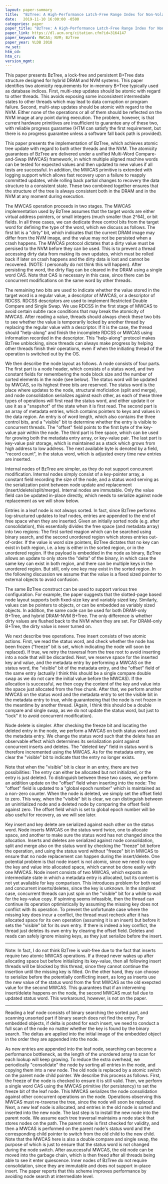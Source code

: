 ```yaml
---
layout: paper-summary
title:  "BzTree: A High-Performance Latch-Free Range Index for Non-Volatile Memory"
date:   2019-11-10 16:00:00 -0500
categories: paper
paper_title: "BzTree: A High-Performance Latch-Free Range Index for Non-Volatile Memory"
paper_link: https://dl.acm.org/citation.cfm?id=3164147
paper_keyword: MWCAS; NVM; BzTree
paper_year: VLDB 2018
rw_set:
htm_cd:
htm_cr:
version_mgmt:
---
```


This paper presents BzTree, a lock-free and persistent B+Tree data structure designed for hybrid DRAM and NVM systems.
This paper identifies two atomicity requirements for in-memory B+Tree typically used as database indices. First, multi-step
updates should be atomic with regard to other threads. This avoids exposing some inconsistent intermedaite states to other
threads which may lead to data corruption or program failure. Second, multi-step updates should be atomic with
regard to the NVM. Either none of the operations or all of them should be reflected on the NVM image at any point during
execution. The problem, however, is that current hardware primitives are insufficient to guarantee any of these two, with 
reliable progress guarantee (HTM can satisfy the first requirement, but there is no progress guarantee unless a software 
fall back path is provided). 

This paper presents the implementation of BzTree, which achieves atomic tree update with regard to both other threads and 
the NVM. The atomicity guarantees of BzTree are delivered under a unified Multi-Word Compare-and-Swap (MWCAS) framework, 
in which multiple aligned machine words can be tested for expected values and then updated to new values if all tests are 
successful. In addition, the MWCAS primitive is extended with logging support which allows fast recovery upon a failure 
to reapply committed updates, while rolling back partial changes to recovery the data structure to a consistent state. 
These two combined together ensures that the structure of the tree is always consistent both in the DRAM and in the NVM 
at any moment during execution.

The MWCAS operation proceeds in two stages. The MWCAS implementation used by BzTree assumes that the target words are
either virtual address pointers, or small integers (much smaller than 2^64), or bit fields. In all three cases, we 
can dedicate three control bits from the target word for defining the type of the word, which we discuss as follows. 
The first bit is a "dirty" bit, which indicates that the current DRAM image may differ from the NVM image, and the value
may not be persisted when a crash happens. The MWCAS protocol dictates that a dirty value must be persised to the NVM
before they can be used. This is to prevent a thread accessing dirty data from making its own updates, which must
be rolled back if later on crash happens and the dirty data is lost and cannot be recovered. (NOTE: I personally do not
think this will happen). After persisting the word, the dirty flag can be cleared in the DRAM using a single word CAS.
Note that CAS is necessary in this case, since there can be concurrent modifications on the same word by other threads.

The remaining two bits are used to indicate whether the value stored in the target word is a regular value, a descriptor
of MWCAS, or a descriptor of RDCSS. RDCSS descriptors are used to implement Restricted Double Compare and Single Swap.
We use RDCSS in the first stage of MWCAS to avoid certain subtle race conditions that may break the atomicity of MWCAS.
After reading a value, threads should always check these two bits to see whether the value is temporarily locked by another 
thread by replacing the regular value with a descriptor. If it is the case, the thread should "help-along" and finish the 
incomplete RDCSS or MWCAS using information recorded in the descriptor. This "help-along" protocol makes BzTree unblocking,
since threads can always make progress by helping other threads finish their operations, even if when the initiating thread
of the operation is switched out by the OS. 

We then describe the node layout as follows. A node consists of four parts. The first part is a node header, which consists 
of a status word, and two constant fields for remembering the node block size and the number of sorted elements in the node
(see below). The status word will be updated by MWCAS, so its highest three bits are reserved. The status word is the place
where updates to the node, structural moficiation (split and merge), and node consolidation serializes against each other,
as each of these three types of operations will first read the status word, and either update it or use it as a "snapshot"
of the state when it is first read. The second part is an array of metadata entries, which contains pointers to keys and values
in the data region. An entry is of word length, which also contains the three control bits, and a "visible" bit to determine
whether the entry is visible to concurrent threads. The "offset" field points to the first byte of the key-value pair
within the node. The third part is free space, which can be used for growing both the metadata entry array, or key-value pair.
The last part is key-value pair storage, which is maintained as a stack which grows from high address to low address.
The next available byte is denoted by a field, "record count", in the status word, which is adjusted every time new entries 
are inserted.

Internal nodes of BzTree are simpler, as they do not support concurrent modification. Internal nodes simply consist of 
a key-pointer array, a constant field recording the size of the node, and a status word serving as the serialization point
between node update and replacement (insert/delete/split/merge). Internal nodes are immutable. Only the value field can
be updated in-place directly, which needs to serialize against node replacement as we will show below.

Entries in a leaf node is not always sorted. In fact, since BzTree performs log-structured updates to leaf nodes, entries 
are appended to the end of free space when they are inserted. Given an initially sorted node (e.g. after consolidation), 
this essentially divides the free space (and metadata array) into two regions: The first sorted reagion which can be searched
using binary search, and the second unordered region which stores entries out-of-order. If the value is word size pointers,
BzTree dictates that no key can exist in both region, i.e. a key is either in the sorted region, or in the unordered region.
If the payload is embedded in the node as binary, BzTree allows an update to only store the "delta" of the binary, in
which case the same key can exist in both region, and there can be multiple keys in the unordered region. But still, only 
one key may exist in the sorted region. In the following discussion we assume that the value is a fixed sized pointer 
to external objects to avoid confusion.

The same BzTree construct can be used to support various tree configuration. For example, the paper suggests that the 
slotted-page based node layout supports both fixed-size key and variably sized key. Similarly, values can be pointers
to objects, or can be embedded as variably sized objects. In addition, the same code can be used for both DRAM-only
B+Tree, and hybrid DRAM-NVM B+Tree. The only difference is whether dirty values are flushed back to the NVM when they
are set. For DRAM-only B+Tree, the dirty value is never turned on.

We next describe tree operations. Tree insert consists of two atomic actions. First, we read the status word, and check
whether the node has been frozen ("freeze" bit is set, which indicating the node will soon be replaced). If true, we retry
the traversal from the tree root to avoid inserting into a node that will be discarded. Next, we reserve space for the 
inserted key and value, and the metadata entry by performing a MWCAS on the status word, the "visible" bit of the metadata 
entry, and the "offset" field of the same entry (actually I think this should be a single compare double swap as we
do not care the initial value before the MWCAS). If the allocation is successful, we then copy the content of the key
and value into the space just allocated from the free chunk. After that, we perform another MWCAS on the status word
and the metadata entry to set the visible bit in the metadata entry to true, while guaranteeing that the node is not 
frozen in the meantime by another thread. (Again, I think this should be a double compare and single swap, as we do
not update the status word, but just to "lock" it to avoid concurrent modification).

Node delete is simpler. After checking the freeze bit and locating the deleted entry in the node, we perform a MWCAS on 
both status word and the metadata entry. We change the status word such that the delete has an observable effect which
determines its serialization point against concurrent inserts and deletes. The "deleted key" field in status word is 
therefore incremented using the MWCAS. As for the metadata entry, we clear the "visible" bit to indicate that the entry
no longer exists.

Note that when the "visible" bit is clear in an entry, there are two possibilities: The entry can either be allocated
but not initialized, or the entry is just deleted. To distinguish between these two cases, we perform an addition update
on the "offset" field when inserting into the node: The "offset" field is updated to a "global epoch number" which is 
maintained as a non-zero counter. When the node is deleted, we simply set the offset field to zero. This way, when the 
"visible" bit is clear, we can distinguish between an uninitialized node and a deleted node by comparing the offset
field against zero. The offset field which is set to global epoch number will be also useful for recovery, as we will 
see later.

Key insert and key delete are serialized against each other on the status word. Node inserts MWCAS on the status
word twice, one to allocate space, and another to make sure the status word has not changed since the allocation.
Inserts and deletes are serialized against node consolidation, split and merge also on the status word by checking
the "freeze" bit before the operation, and using the status word without "freeze" bit in MWCAS to ensure that no
node replacement can happen during the insert/delete. One potential problem is that node insert is not atomic, since
we need to copy the key and value into allocated space, which cannot be done easily with one MWCAS. Node insert consists
of two MWCAS, which exposts an intermediate state in which a metadata entry is allocated, but its content is not yet
available for key comparison. This introduces problem for both read and concurrent inserts/deletes, since the key
is unknown. In the simplest case, concurrent threads can just spin on the "visible" bit for a while to wait for the 
key-value copy. If spinning seems infeasible, then the thread can continue its operation optimistically by assuming the 
missing key does not conflict with its operation. To prevent the unfortunate case where the missing key does incur a conflict,
the thread must recheck after it has allocated space for its own operation (assuming it is an insert) but before it sets
the "visible" bit for its own entry. If there is indeed a key conflict, the thread just deletes its own entry by clearing
the offset field. Deletes and reads can safely ignore missing keys, as they just serialize before the insert.

***
Note: In fact, I do not think BzTree is wait-free due to the fact that inserts require two atomic MWCAS operations. If a 
thread never wakes up after allocating space but before initializing its key-value, then all following insert threads
will be blocked by this thread, since they cannot continue the insertion until the missing key is filled. On the other hand,
they can choose to serialize before the potentially conflicting insert, as long as inserts use the new value of the status word 
from the first MWCAS as the old exepcted value for the second MWCAS. This guarantees that if an intervening insert/delete
happens on the node, the second MWCAS must fail due to updated status word. This workaround, however, is not on the paper.
***

Reading a leaf node consists of binary searching the sorted part, and scanning unsorted part if binary search does not find
the entry. For embedded objects, if delta is posted for each insert, we need to conduct a full scan of the node no matter whether
the key is found by the binary search. The deltas are applied into the initial image of the embedded object in the order
they are appended into the node.

As new entries are appended into the leaf node, searching can become a performance bottleneck, as the length of the unordered
array to scan for each lookup will keep growing. To reduce the extra overhead, we periodically "consolidate" the node by 
sorting all entries in the node, and copying them into a new node. The old node is replaced by a atomic switch on the 
parent node child pointer. We describe this process as follows. First, the freeze of the node is checked to ensure it 
is still valid. Then, we perform a single word CAS using the MWCAS primitive (for persistency) to set the freeze bit
of the leaf node. This MWCAS serializes the node consolidation against other concurrent operations on the node. Operations
observing this MWCAS must re-traverse the tree, since the node will soon be replaced. Next, a new leaf node is allocated, 
and entries in the old node is sorted and inserted into the new node. The last step is to install the new node into the 
parent node. We assume each tree traversal maintains a node stack that stores nodes on the path. The parent node is first
checked for validity, and then a MWCAS is performed on the parent node's status word and the corresponding child pointer
to switch from the old child to the new child. Note that the MWCAS here is also a double compare and single swap, the purpose
of which is just to ensure that the status word is not changed during the node switch. After asuccessful MWCAS, the old
node can be moved into the garbage chain, which is then freed after all threads being able to see it enter quiescence.
Inner nodes of BzTree do not require consolidation, since they are immutable and does not support in-place insert. The 
paper reports that this scheme improves performance by avoiding node search at intermediate level.